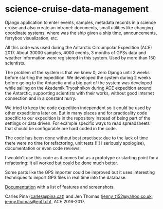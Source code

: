# science-cruise-data-management
Django application to enter events, samples, metadata records in a science cruise and also create an intranet: documents, small utilities like changing coordinate systems, where was the ship given a ship time, announcements, ferrybox visualization, etc.

All this code was used during the Antarctic Circumpolar Expedition (ACE) 2017. About 30000 samples, 4000 events, 3 months of GPSs data and weather information were registered in this system. Used by more than 150 scientists.

The problem of the system is that we knew 0, zero Django until 2 weeks before starting the expedition. We developed the system during 2 weeks before going to the Antarctic and a big part of the system was developed while sailing on the Akademik Tryoshnikov during ACE expedition around the Antarctic, supporting scientists with their works, without good Internet connection and in a constant hurry.

We tried to keep the code expedition independent so it could be used by other expeditions later on. But in many places and for practicality code specific to our expedition is in the repository instead of being part of the settings or data driven. For example specific ways to read spreadsheets that should be configurable are hard coded in the code.

The code has been done without best practises: due to the lack of time there were no time for refactoring, unit tests (!!! I seriously apologise), documentation or even code reviews.

I wouldn't use this code as it comes but as a prototype or starting point for a refactoring: it all worked but could be done much better.

Some parts like the GPS importer could be improved but it uses interesting techniques to import GPS files in real time into the database.

[Documentation](https://github.com/cpina/science-cruise-data-management/tree/master/documentation) with a list of features and screenshots.

Carles Pina (carles@pina.cat) and Jen Thomas (jenny_t152@yahoo.co.uk, jenny.thomas@epfl.ch), ACE 2016-2017.
